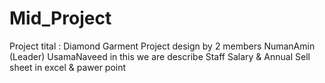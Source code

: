 # Mid_Project
Project tital : Diamond Garment 
Project design by 2 members
NumanAmin (Leader)
UsamaNaveed
in this we are describe 
Staff Salary & Annual Sell sheet in excel & pawer point 
